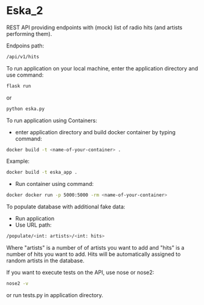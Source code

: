 # Eska_2

REST API providing endpoints with (mock) list of radio hits (and artists performing them).

Endpoins path:

```sh
/api/v1/hits
```

To run application on your local machine, enter the application directory and use command:
```sh
flask run
```
or

```sh
python eska.py
```

To run application using Containers:

 - enter application directory and build docker container by typing command:
 ```sh
docker build -t <name-of-your-container> .
```
Example:
```sh
docker build -t eska_app .
```
- Run container using command:
```sh
docker docker run -p 5000:5000 -rm <name-of-your-container>
```

To populate database with additional fake data:

- Run application
- Use URL path:
```sh
/populate/<int: artists>/<int: hits>
```
Where "artists" is a number of of artists you want to add and "hits" is a number of hits you want to add. Hits will be automatically assigned to random artists in the database.

If you want to execute tests on the API, use nose or nose2:
```sh
nose2 -v
```
or run tests.py in application directory.

